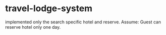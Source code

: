 # travel-lodge-system
implemented only the search specific hotel and reserve.
Assume: Guest can reserve hotel only one day.
